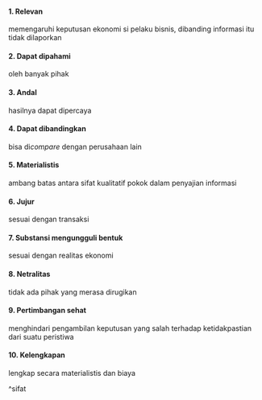 #### 1. Relevan
memengaruhi keputusan ekonomi si pelaku bisnis, dibanding informasi itu tidak dilaporkan
#### 2. Dapat dipahami
oleh banyak pihak
#### 3. Andal
hasilnya dapat dipercaya
#### 4. Dapat dibandingkan
bisa di*compare* dengan perusahaan lain
#### 5. Materialistis
ambang batas antara sifat kualitatif pokok dalam penyajian informasi
#### 6. Jujur
sesuai dengan transaksi
#### 7. Substansi mengungguli bentuk
sesuai dengan realitas ekonomi
#### 8. Netralitas
tidak ada pihak yang merasa dirugikan
#### 9. Pertimbangan sehat
menghindari pengambilan keputusan yang salah terhadap ketidakpastian dari suatu peristiwa
#### 10. Kelengkapan
lengkap secara materialistis dan biaya

^sifat